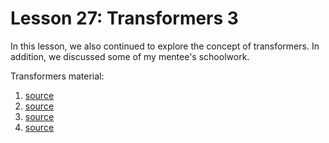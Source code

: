 # Lesson 27: Transformers 3

In this lesson, we also continued to explore the concept of transformers. In addition, we discussed some of my mentee's schoolwork.

Transformers material:
1. [source](https://jalammar.github.io/illustrated-transformer/)
2. [source](https://www.youtube.com/watch?v=eMlx5fFNoYc)
3. [source](https://www.youtube.com/watch?v=wjZofJX0v4M)
4. [source](https://poloclub.github.io/transformer-explainer/)